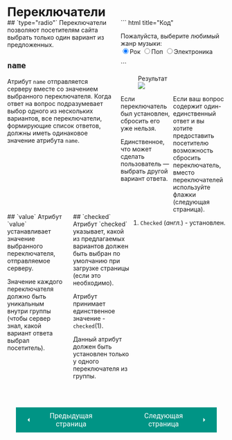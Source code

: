# Переключатели

<div style="display:flex;margin-top:-20px;" markdown>
<div style="flex:1;margin-right:20px;width:40%;" class="annotate" markdown>
## `type="radio"`
Переключатели позволяют посетителям сайта выбрать только один вариант из предложенных.

## `name`
Атрибут `name` отправляется серверу вместе со значением выбранного переключателя. Когда ответ на вопрос подразумевает выбор одного из нескольких вариантов, все переключатели, формирующие список ответов, должны иметь одинаковое значение атрибута `name`.
</div>

<div style="flex:1;width:60%;" markdown>
``` html title="Код"
<form action="https://www.primer.ru/profile.php">
    <p>Пожалуйста, выберите любимый жанр музыки: 
    <br />
        <input type="radio" name="genre" 
        value="rock" checked="checked" />Рок
        <input type="radio" name="genre" 
        value="pop" />Поп
        <input type="radio" name="genre" 
        value="techno" />Электроника
    </p>
</form>
```

<figure><figcaption>Результат</figcaption><img src="/html-css-manual/assets/images/formswitch.png"></figure>

<div style="display:flex;" markdown>
<div style="flex:1;width:50%;" markdown>
Если переключатель был установлен, сбросить его уже нельзя.

Единственное, что может сделать пользователь — выбрать другой вариант ответа.
</div>
<div style="flex:1;width:50%;" markdown>
Если ваш вопрос содержит один-единственный ответ и вы хотите предоставить посетителю возможность сбросить переключатель, вместо переключателей используйте флажки<br>(следующая страница).
</div></div></div></div>

<div style="display:flex;" markdown>
<div style="flex:1;margin-right:20px;width:50%;" markdown>
## `value`
Атрибут `value` устанавливает значение выбранного переключателя, отправляемое серверу.

Значение каждого переключателя должно быть уникальным внутри группы (чтобы сервер знал, какой вариант ответа выбрал посетитель).
</div>
<div style="flex:1;width:50%;" class="annotate" markdown>
## `checked`
Атрибут `checked` указывает, какой из предлагаемых вариантов должен быть выбран по умолчанию при загрузке страницы (если это необходимо).

Атрибут принимает единственное значение - `checked`(1).

Данный атрибут должен быть установлен только у одного переключателя из группы.
</div>

1.  `Checked` (*англ.*) - установлен.
</div>

<div style="display: flex; justify-content: space-between; padding: 20px; margin-top:30px;"><button class="custom-button" style="background-color: rgb(0, 148, 133); color: white; font-family: 'Roboto', sans-serif; border: none; cursor: pointer; padding: 10px 20px; font-size: 16px; display: flex; align-items: center;" onclick="window.location.href='/html-css-manual/html/forms/text'"><svg xmlns="http://www.w3.org/2000/svg" viewBox="0 0 24 24" style="fill: white; width: 20px; height: 20px;"><path d="M15 18l-6-6 6-6" /></svg><span style="margin: 0 10px;">Предыдущая страница</span></button><button class="custom-button" style="background-color: rgb(0, 148, 133); color: white; font-family: 'Roboto', sans-serif; border: none; cursor: pointer; padding: 10px 20px; font-size: 16px; display: flex; align-items: center;" onclick="window.location.href='/html-css-manual/html/forms/flags'"><span style="margin: 0 10px;">Следующая страница</span><svg xmlns="http://www.w3.org/2000/svg" viewBox="0 0 24 24" style="fill: white; width: 20px; height: 20px;"><path d="M9 18l6-6-6-6" /></svg></button></div>
